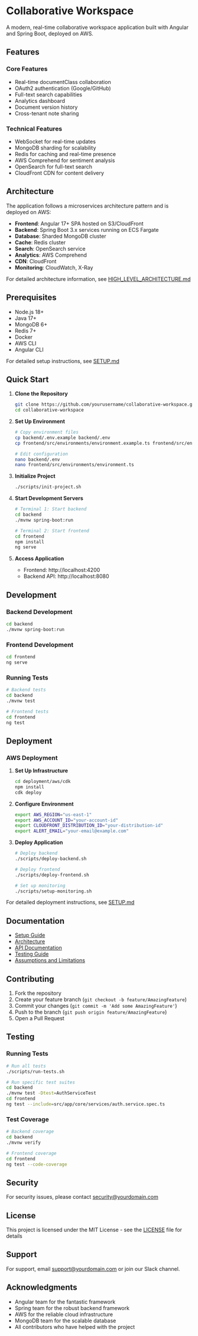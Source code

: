 # Collaborative Workspace

A modern, real-time collaborative workspace application built with Angular and Spring Boot, deployed on AWS.

## Features

### Core Features
- Real-time documentClass collaboration
- OAuth2 authentication (Google/GitHub)
- Full-text search capabilities
- Analytics dashboard
- Document version history
- Cross-tenant note sharing

### Technical Features
- WebSocket for real-time updates
- MongoDB sharding for scalability
- Redis for caching and real-time presence
- AWS Comprehend for sentiment analysis
- OpenSearch for full-text search
- CloudFront CDN for content delivery

## Architecture

The application follows a microservices architecture pattern and is deployed on AWS:

- **Frontend**: Angular 17+ SPA hosted on S3/CloudFront
- **Backend**: Spring Boot 3.x services running on ECS Fargate
- **Database**: Sharded MongoDB cluster
- **Cache**: Redis cluster
- **Search**: OpenSearch service
- **Analytics**: AWS Comprehend
- **CDN**: CloudFront
- **Monitoring**: CloudWatch, X-Ray

For detailed architecture information, see [HIGH_LEVEL_ARCHITECTURE.md](docs/architecture/HIGH_LEVEL_ARCHITECTURE.md)

## Prerequisites

- Node.js 18+
- Java 17+
- MongoDB 6+
- Redis 7+
- Docker
- AWS CLI
- Angular CLI

For detailed setup instructions, see [SETUP.md](docs/SETUP.md)

## Quick Start

1. **Clone the Repository**
   ```bash
   git clone https://github.com/yourusername/collaborative-workspace.git
   cd collaborative-workspace
   ```

2. **Set Up Environment**
   ```bash
   # Copy environment files
   cp backend/.env.example backend/.env
   cp frontend/src/environments/environment.example.ts frontend/src/environments/environment.ts
   
   # Edit configuration
   nano backend/.env
   nano frontend/src/environments/environment.ts
   ```

3. **Initialize Project**
   ```bash
   ./scripts/init-project.sh
   ```

4. **Start Development Servers**
   ```bash
   # Terminal 1: Start backend
   cd backend
   ./mvnw spring-boot:run
   
   # Terminal 2: Start frontend
   cd frontend
   npm install
   ng serve
   ```

5. **Access Application**
   - Frontend: http://localhost:4200
   - Backend API: http://localhost:8080

## Development

### Backend Development
```bash
cd backend
./mvnw spring-boot:run
```

### Frontend Development
```bash
cd frontend
ng serve
```

### Running Tests
```bash
# Backend tests
cd backend
./mvnw test

# Frontend tests
cd frontend
ng test
```

## Deployment

### AWS Deployment

1. **Set Up Infrastructure**
   ```bash
   cd deployment/aws/cdk
   npm install
   cdk deploy
   ```

2. **Configure Environment**
   ```bash
   export AWS_REGION="us-east-1"
   export AWS_ACCOUNT_ID="your-account-id"
   export CLOUDFRONT_DISTRIBUTION_ID="your-distribution-id"
   export ALERT_EMAIL="your-email@example.com"
   ```

3. **Deploy Application**
   ```bash
   # Deploy backend
   ./scripts/deploy-backend.sh
   
   # Deploy frontend
   ./scripts/deploy-frontend.sh
   
   # Set up monitoring
   ./scripts/setup-monitoring.sh
   ```

For detailed deployment instructions, see [SETUP.md](docs/SETUP.md)

## Documentation

- [Setup Guide](docs/SETUP.md)
- [Architecture](docs/architecture/HIGH_LEVEL_ARCHITECTURE.md)
- [API Documentation](docs/api/README.md)
- [Testing Guide](docs/testing/README.md)
- [Assumptions and Limitations](docs/ASSUMPTIONS_AND_LIMITATIONS.md)

## Contributing

1. Fork the repository
2. Create your feature branch (`git checkout -b feature/AmazingFeature`)
3. Commit your changes (`git commit -m 'Add some AmazingFeature'`)
4. Push to the branch (`git push origin feature/AmazingFeature`)
5. Open a Pull Request

## Testing

### Running Tests
```bash
# Run all tests
./scripts/run-tests.sh

# Run specific test suites
cd backend
./mvnw test -Dtest=AuthServiceTest
cd frontend
ng test --include=src/app/core/services/auth.service.spec.ts
```

### Test Coverage
```bash
# Backend coverage
cd backend
./mvnw verify

# Frontend coverage
cd frontend
ng test --code-coverage
```

## Security

For security issues, please contact security@yourdomain.com

## License

This project is licensed under the MIT License - see the [LICENSE](LICENSE) file for details

## Support

For support, email support@yourdomain.com or join our Slack channel.

## Acknowledgments

- Angular team for the fantastic framework
- Spring team for the robust backend framework
- AWS for the reliable cloud infrastructure
- MongoDB team for the scalable database
- All contributors who have helped with the project

